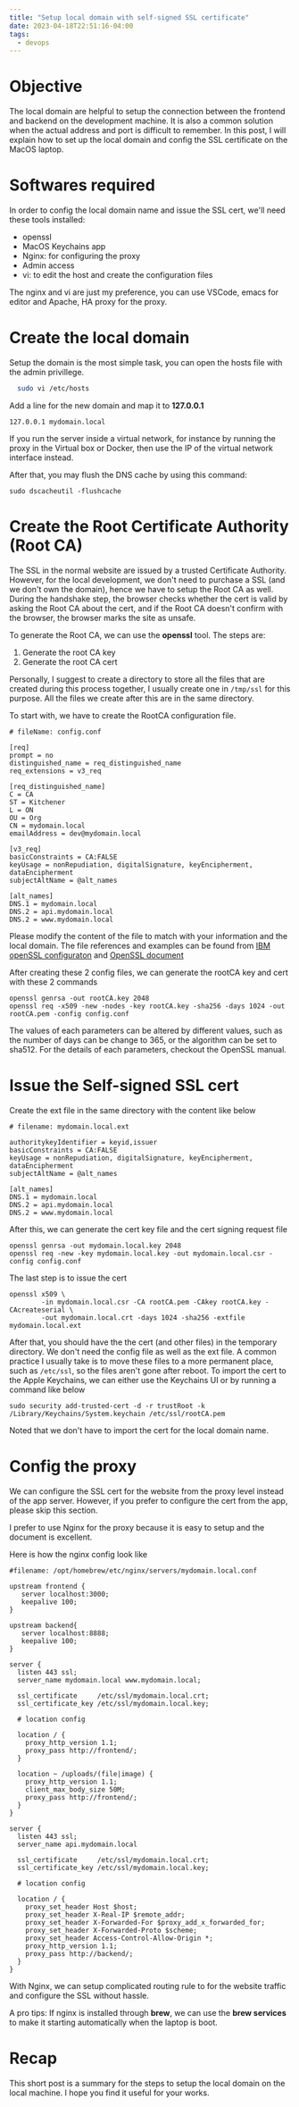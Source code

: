 ```yaml
---
title: "Setup local domain with self-signed SSL certificate"
date: 2023-04-18T22:51:16-04:00
tags:
  - devops 
---
```


# Objective

The local domain are helpful to setup the connection between the frontend and backend on the development machine.
It is also a common solution when the actual address and port is difficult to remember.
In this post, I will explain how to set up the local domain and config the SSL certificate on the MacOS laptop.

# Softwares required

In order to config the local domain name and issue the SSL cert, we'll need these tools installed:

- openssl
- MacOS Keychains app
- Nginx: for configuring the proxy
- Admin access
- vi: to edit the host and create the configuration files

The nginx and vi are just my preference, you can use VSCode, emacs for editor and Apache, HA proxy for the proxy.

# Create the local domain

Setup the domain is the most simple task, you can open the hosts file with the admin privillege.

```sh
  sudo vi /etc/hosts
```

Add a line for the new domain and map it to **127.0.0.1**

```
127.0.0.1 mydomain.local
```

If you run the server inside a virtual network, for instance by running the proxy in the Virtual box or Docker, then use the IP of the virtual network interface instead.

After that, you may flush the DNS cache by using this command:

```
sudo dscacheutil -flushcache
```

# Create the Root Certificate Authority (Root CA)

The SSL in the normal website are issued by a trusted Certificate Authority. However, for the local development, we don't need to purchase a SSL (and we don't own the domain), hence we have to setup the Root CA as well. During the handshake step, the browser checks whether the cert is valid by asking the Root CA about the cert, and if the Root CA doesn't confirm with the browser, the browser marks the site as unsafe.

To generate the Root CA, we can use the **openssl** tool.
The steps are:
1. Generate the root CA key
2. Generate the root CA cert

Personally, I suggest to create a directory to store all the files that are created during this process together, I usually create one in `/tmp/ssl` for this purpose. All the files we create after this are in the same directory.

To start with, we have to create the RootCA configuration file.

```
# fileName: config.conf

[req]
prompt = no
distinguished_name = req_distinguished_name
req_extensions = v3_req

[req_distinguished_name]
C = CA
ST = Kitchener
L = ON
OU = Org
CN = mydomain.local
emailAddress = dev@mydomain.local

[v3_req]
basicConstraints = CA:FALSE
keyUsage = nonRepudiation, digitalSignature, keyEncipherment, dataEncipherment
subjectAltName = @alt_names

[alt_names]
DNS.1 = mydomain.local
DNS.2 = api.mydomain.local
DNS.2 = www.mydomain.local
```
Please modify the content of the file to match with your information and the local domain.
The file references and examples can be found from [IBM openSSL configuraton](https://www.ibm.com/docs/en/hpvs/1.2.x?topic=reference-openssl-configuration-examples) and [OpenSSL document](https://www.openssl.org/docs/manmaster/man5/config.html)

After creating these 2 config files, we can generate the rootCA key and cert with these 2 commands

```
openssl genrsa -out rootCA.key 2048
openssl req -x509 -new -nodes -key rootCA.key -sha256 -days 1024 -out rootCA.pem -config config.conf
```

The values of each parameters can be altered by different values, such as the number of days can be change to 365, or the algorithm can be set to sha512. For the details of each parameters, checkout the OpenSSL manual.

# Issue the Self-signed SSL cert

Create the ext file in the same directory with the content like below

```
# filename: mydomain.local.ext 

authoritykeyIdentifier = keyid,issuer
basicConstraints = CA:FALSE
keyUsage = nonRepudiation, digitalSignature, keyEncipherment, dataEncipherment
subjectAltName = @alt_names

[alt_names]
DNS.1 = mydomain.local
DNS.2 = api.mydomain.local
DNS.2 = www.mydomain.local
```

After this, we can generate the cert key file and the cert signing request file

```
openssl genrsa -out mydomain.local.key 2048
openssl req -new -key mydomain.local.key -out mydomain.local.csr -config config.conf
```

The last step is to issue the cert

```
openssl x509 \
        -in mydomain.local.csr -CA rootCA.pem -CAkey rootCA.key -CAcreateserial \
        -out mydomain.local.crt -days 1024 -sha256 -extfile mydomain.local.ext
```

After that, you should have the the cert (and other files) in the temporary directory. We don't need the config file as well as the ext file.
A common practice I usually take is to move these files to a more permanent place, such as `/etc/ssl`, so the files aren't gone after reboot.
To import the cert to the Apple Keychains, we can either use the Keychains UI or by running a command like below

```
sudo security add-trusted-cert -d -r trustRoot -k /Library/Keychains/System.keychain /etc/ssl/rootCA.pem

```

Noted that we don't have to import the cert for the local domain name.

# Config the proxy

We can configure the SSL cert for the website from the proxy level instead of the app server. However, if you prefer to configure the cert from the app, please skip this section.

I prefer to use Nginx for the proxy because it is easy to setup and the document is excellent.

Here is how the nginx config look like

```
#filename: /opt/homebrew/etc/nginx/servers/mydomain.local.conf

upstream frontend {
   server localhost:3000;
   keepalive 100;
}

upstream backend{
   server localhost:8888;
   keepalive 100;
}

server {
  listen 443 ssl;
  server_name mydomain.local www.mydomain.local;

  ssl_certificate     /etc/ssl/mydomain.local.crt;
  ssl_certificate_key /etc/ssl/mydomain.local.key;

  # location config

  location / {
    proxy_http_version 1.1;
    proxy_pass http://frontend/;
  }

  location ~ /uploads/(file|image) {
    proxy_http_version 1.1;
    client_max_body_size 50M;
    proxy_pass http://frontend/;
  }
}

server {
  listen 443 ssl;
  server_name api.mydomain.local

  ssl_certificate     /etc/ssl/mydomain.local.crt;
  ssl_certificate_key /etc/ssl/mydomain.local.key;

  # location config

  location / {
    proxy_set_header Host $host;
    proxy_set_header X-Real-IP $remote_addr;
    proxy_set_header X-Forwarded-For $proxy_add_x_forwarded_for;
    proxy_set_header X-Forwarded-Proto $scheme;
    proxy_set_header Access-Control-Allow-Origin *;
    proxy_http_version 1.1;
    proxy_pass http://backend/;
  }
}

```

With Nginx, we can setup complicated routing rule to for the website traffic and configure the SSL without hassle.

A pro tips: If nginx is installed through **brew**, we can use the **brew services** to make it starting automatically when the laptop is boot.

# Recap

This short post is a summary for the steps to setup the local domain on the local machine.
I hope you find it useful for your works.
